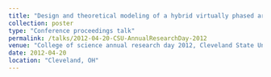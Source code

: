 ```yaml
---
title: "Design and theoretical modeling of a hybrid virtually phased array surface plasmon wavelength filter"
collection: poster
type: "Conference proceedings talk"
permalink: /talks/2012-04-20-CSU-AnnualResearchDay-2012
venue: "College of science annual research day 2012, Cleveland State University"
date: 2012-04-20
location: "Cleveland, OH"
---
```



